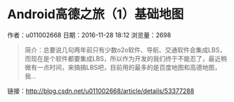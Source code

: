 # Android高德之旅（1）基础地图
作者：u011002668
日期：2016-11-28 18:12
浏览量：2698
> 简介：总要说几句两年前只有少数o2o软件、导航、交通软件会集成LBS，而现在是个软件都要集成LBS，所以作为开发的我们终于不能忍了，最近稍微有一点时间，来搞搞LBS吧，目前用的最多的是百度地图和高德地图，我...

 链接：http://blog.csdn.net/u011002668/article/details/53377288
